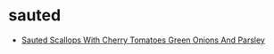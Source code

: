 # sauted

 * [Sauted Scallops With Cherry Tomatoes Green Onions And Parsley](index/s/sauted-scallops-with-cherry-tomatoes-green-onions-and-parsley-235592.json)
